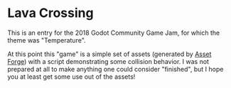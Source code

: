 # Lava Crossing

This is an entry for the 2018 Godot Community Game Jam, for which the theme was "Temperature".

At this point this "game" is a simple set of assets (generated by [Asset Forge](https://assetforge.io)) with a script demonstrating some collision behavior. I was not prepared at all to make anything one could consider "finished", but I hope you at least get some use out of the assets!
